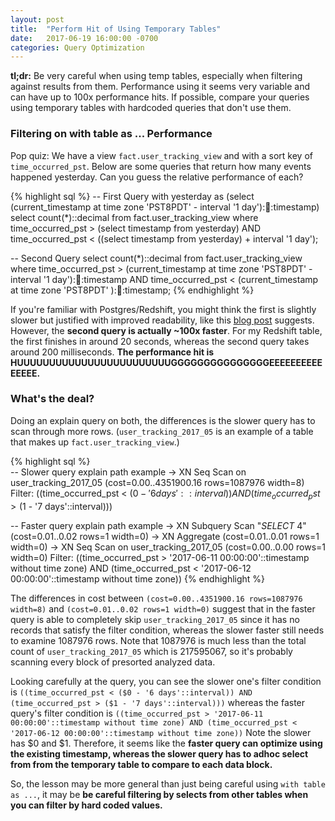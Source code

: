 ```yaml
---
layout: post
title:  "Perform Hit of Using Temporary Tables"
date:   2017-06-19 16:00:00 -0700
categories: Query Optimization
---
```


**tl;dr:** Be very careful when using temp tables, especially when filtering against results from them. Performance using it seems very variable and can have up to 100x performance hits. If possible, compare your queries using temporary tables with hardcoded queries that don't use them.

### Filtering on with table as ... Performance

Pop quiz: We have a view `fact.user_tracking_view` and with a sort key of `time_occurred_pst`. Below are some queries that return how many events happened yesterday. Can you guess the relative performance of each?

{% highlight sql %}
-- First Query
with yesterday as (select (current_timestamp at time zone 'PST8PDT' - interval '1 day')::date::timestamp)
select count(*)::decimal from fact.user_tracking_view 
	where time_occurred_pst > (select timestamp from yesterday)
    AND time_occurred_pst < ((select timestamp from yesterday) + interval '1 day');

-- Second Query
select count(*)::decimal from fact.user_tracking_view 
	where time_occurred_pst > (current_timestamp at time zone 'PST8PDT' - interval '1 day')::date::timestamp
	AND time_occurred_pst < (current_timestamp at time zone 'PST8PDT' )::date::timestamp;
{% endhighlight %}

If you're familiar with Postgres/Redshift, you might think the first is slightly slower but justified with improved readability, like this [blog post][with-as-blog] suggests. However, the **second query is actually ~100x faster**. For my Redshift table, the first finishes in around 20 seconds, whereas the second query takes around 200 milliseconds. **The performance hit is HUUUUUUUUUUUUUUUUUUUUUUUUGGGGGGGGGGGGGGGEEEEEEEEEEEEEEE.**

### What's the deal?

Doing an explain query on both, the differences is the slower query has to scan through more rows. (`user_tracking_2017_05` is an example of a table that makes up `fact.user_tracking_view`.)

{% highlight sql %}           
-- Slower query explain path example
->  XN Seq Scan on user_tracking_2017_05  (cost=0.00..4351900.16 rows=1087976 width=8)
    Filter: ((time_occurred_pst < ($0 - '6 days'::interval)) AND (time_occurred_pst > ($1 - '7 days'::interval)))

-- Faster query explain path example
->  XN Subquery Scan "*SELECT* 4"  (cost=0.01..0.02 rows=1 width=0)
    ->  XN Aggregate  (cost=0.01..0.01 rows=1 width=0)
        ->  XN Seq Scan on user_tracking_2017_05  (cost=0.00..0.00 rows=1 width=0)
            Filter: ((time_occurred_pst > '2017-06-11 00:00:00'::timestamp without time zone) AND (time_occurred_pst < '2017-06-12 00:00:00'::timestamp without time zone))
{% endhighlight %}

The differences in cost between `(cost=0.00..4351900.16 rows=1087976 width=8)` and `(cost=0.01..0.02 rows=1 width=0)` suggest that in the faster query is able to completely skip `user_tracking_2017_05` since it has no records that satisfy the filter condition, whereas the slower faster still needs to examine 1087976 rows. Note that 1087976 is much less than the total count of `user_tracking_2017_05` which is 217595067, so it's probably scanning every block of presorted analyzed data. 

Looking carefully at the query, you can see the slower one's filter condition is `((time_occurred_pst < ($0 - '6 days'::interval)) AND (time_occurred_pst > ($1 - '7 days'::interval)))` whereas the faster query's filter condition is `((time_occurred_pst > '2017-06-11 00:00:00'::timestamp without time zone) AND (time_occurred_pst < '2017-06-12 00:00:00'::timestamp without time zone))` Note the slower has $0 and $1. Therefore, it seems like the **faster query can optimize using the existing timestamp, whereas the slower query has to adhoc select from from the temporary table to compare to each data block.** 

So, the lesson may be more general than just being careful using `with table as ...`, it may be **be careful filtering by selects from other tables when you can filter by hard coded values.**

[with-as-blog]: http://www.craigkerstiens.com/2013/11/18/best-postgres-feature-youre-not-using/